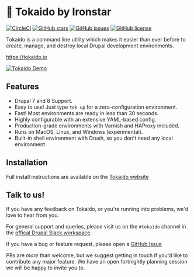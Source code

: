 # 🚅 Tokaido by Ironstar

[![CircleCI](https://circleci.com/gh/ironstar-io/tokaido.svg?style=shield)](https://circleci.com/gh/ironstar-io/tokaido)
[![GitHub stars](https://img.shields.io/github/stars/ironstar-io/tokaido.svg)](https://github.com/ironstar-io/tokaido/stargazers)
[![GitHub issues](https://img.shields.io/github/issues/ironstar-io/tokaido.svg)](https://github.com/ironstar-io/tokaido/issues)
[![GitHub license](https://img.shields.io/badge/license-BSD-blue.svg)](https://github.com/ironstar-io/tokaido)

Tokaido is a command line utility which makes it easier than ever before to 
create, manage, and destroy local Drupal development environments.

https://tokaido.io

[![Tokaido Demo](https://releases.tokaido.io/screenshots/tok-alpha10.gif)](https://asciinema.org/a/190655)

## Features

- Drupal 7 and 8 Support.
- Easy to use! Just type `tok up` for a zero-configuration environment.
- Fast! Most environments are ready in less than 30 seconds.
- Highly configurable with an extensive YAML-based config.
- Production-grade environments with Varnish and HAProxy included. 
- Runs on MacOS, Linux, and Windows (experimental).
- Built-in shell environment with Drush, so you don't need any local environment

## Installation

Full install instructions are available on the [Tokaido website](https://tokaido.io/docs/getting-started/)

## Talk to us! 

If you have any feedback on Tokaido, or you're running into problems, we'd love
to hear from you.

For general support and queries, please visit us on the `#tokaido` channel in
the [offical Drupal Slack workspace](https://www.drupal.org/slack). 

If you have a bug or feature request, please open a [GitHub Issue](https://github.com/ironstar-io/tokaido/issues/new/choose)

PRs are _more_ than welcome, but we suggest getting in touch if you'd like to
contribute any major feature. We have an open fortnightly planning session we
will be happy to invite you to. 
